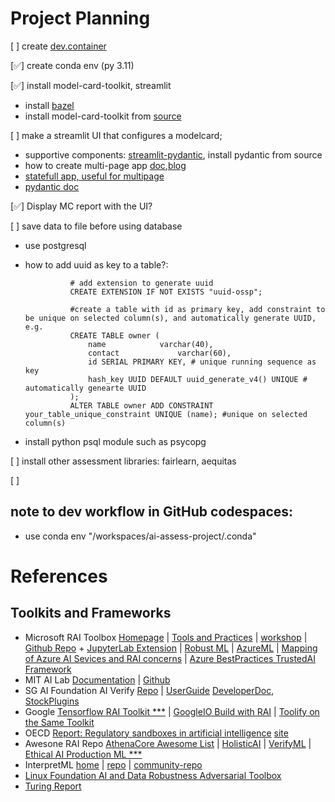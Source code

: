 # Project Planning

[ ] create [dev.container](https://github.com/devcontainers/templates/tree/main/src/anaconda-postgres) 

[✅] create conda env (py 3.11)

[✅] install model-card-toolkit, streamlit

* install [bazel](https://bazel.build/install/ubuntu)
* install model-card-toolkit from [source](https://www.tensorflow.org/responsible_ai/model_card_toolkit/guide/install#installing_from_source)

[ ] make a streamlit UI that configures a modelcard; 
* supportive components: [streamlit-pydantic](https://github.com/lukasmasuch/streamlit-pydantic#examples), install pydantic from source
* how to create multi-page app [doc](https://docs.streamlit.io/library/advanced-features/multipage-apps),[blog](https://docs.streamlit.io/get-started/tutorials/create-a-multipage-app)
* [statefull app, useful for multipage](https://docs.streamlit.io/library/advanced-features/session-state)
* [pydantic doc](https://docs.pydantic.dev/latest/concepts/models/#arbitrary-class-instances)

[✅] Display MC report with the UI?

[ ] save data to file before using database
* use postgresql
* how to add uuid as key to a table?:

                # add extension to generate uuid
                CREATE EXTENSION IF NOT EXISTS "uuid-ossp"; 
                
                #create a table with id as primary key, add constraint to be unique on selected column(s), and automatically generate UUID, e.g.
                CREATE TABLE owner (                                                     
                    name            varchar(40),
                    contact             varchar(60),
                    id SERIAL PRIMARY KEY, # unique running sequence as key
                    hash_key UUID DEFAULT uuid_generate_v4() UNIQUE # automatically genearte UUID 
                );
                ALTER TABLE owner ADD CONSTRAINT your_table_unique_constraint UNIQUE (name); #unique on selected column(s)
* install python psql module such as psycopg

[ ] install other assessment libraries: fairlearn, aequitas

[ ] 
        

## note to dev workflow in GitHub codespaces:
* use conda env "/workspaces/ai-assess-project/.conda"

# References
## Toolkits and Frameworks
* Microsoft RAI Toolbox [Homepage](https://responsibleaitoolbox.ai/) | [Tools and Practices](https://www.microsoft.com/en-us/ai/tools-practices) | [workshop](https://github.com/microsoft/responsible-ai-workshop) | [Github Repo](https://github.com/microsoft/responsible-ai-toolbox) + [JupyterLab Extension](https://github.com/microsoft/responsible-ai-toolbox-tracker) | [Robust ML](https://github.com/microsoft/robustlearn) | [AzureML](https://github.com/Azure/RAI-vNext-Preview) | [Mapping of Azure AI Sevices and RAI concerns](https://learn.microsoft.com/en-us/azure/ai-services/responsible-use-of-ai-overview) | [Azure BestPractices TrustedAI Framework](https://learn.microsoft.com/en-us/azure/cloud-adoption-framework/innovate/best-practices/trusted-ai)
* MIT AI Lab [Documentation](https://mit-ll-responsible-ai.github.io/responsible-ai-toolbox/) | [Github](https://github.com/mit-ll-responsible-ai/responsible-ai-toolbox/)
* SG AI Foundation AI Verify [Repo](https://github.com/IMDA-BTG/aiverify) | [UserGuide](https://imda-btg.github.io/aiverify/introduction/how-it-works/) [DeveloperDoc](https://imda-btg.github.io/aiverify-developer-tools/), [StockPlugins](https://imda-btg.github.io/aiverify-developer-tools/stock_plugins/)
* Google [Tensorflow RAI Toolkit ***](https://www.tensorflow.org/responsible_ai) | [GoogleIO Build with RAI](https://io.google/2021/session/3a44428c-f3b8-4b42-a90b-20271d81e477/?lng=en) | [Toolify on the Same Toolkit](https://www.toolify.ai/ai-news/creating-ai-for-a-better-future-responsible-ai-toolkit-25702)
* OECD [Report: Regulatory sandboxes in artificial intelligence](https://oecd.ai/en/sandboxes) [site](https://www.oecd.org/sti/regulatory-sandboxes-in-artificial-intelligence-8f80a0e6-en.htm)
* Awesone RAI Repo [AthenaCore Awesome List](https://github.com/AthenaCore/AwesomeResponsibleAI) | [HolisticAI](https://github.com/holistic-ai) | [VerifyML](https://github.com/cylynx/verifyml) | [Ethical AI Production ML ***](https://github.com/EthicalML/awesome-production-machine-learning)
* InterpretML [home](https://interpret.ml) | [repo](https://github.com/interpretml/interpret) | [community-repo](https://github.com/interpretml/interpret-community)
* [Linux Foundation AI and Data Robustness Adversarial Toolbox](https://github.com/Trusted-AI/adversarial-robustness-toolbox)
* [Turing Report](https://www.turing.ac.uk/sites/default/files/2019-06/understanding_artificial_intelligence_ethics_and_safety.pdf)


